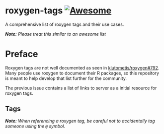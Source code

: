 # roxygen-tags [![Awesome](https://cdn.rawgit.com/sindresorhus/awesome/d7305f38d29fed78fa85652e3a63e154dd8e8829/media/badge.svg)](https://github.com/sindresorhus/awesome)

A comprehensive list of roxygen tags and their use cases.

**_Note:_** _Please treat this similar to an awesome list_ 

# Preface

Roxygen tags are not well documented as seen in [klutometis/roxygen#792](https://github.com/klutometis/roxygen/issues/792).  Many people use roxygen to document their R packages, so this repository is meant to help develop that list further for the community.  

The previous issue contains a list of links to server as a initial resource for roxygen tags.

## Tags

**_Note:_** _When referencing a roxygen tag, be careful not to accidentally tag someone using the `@` symbol._
